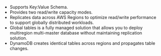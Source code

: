 - Supports Key:Value Schema. 
- Provides two read/write capacity modes. 
- Replicates data across AWS Regions to optimize read/write performance to support globally distributed workloads. 
- Global tables is a fully managed solution that allows you to deploy multiregion multi-master database without maintaining replication solution. 
- DynamoDB creates identical tables across regions and propagates table changes. 
